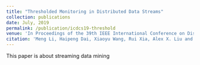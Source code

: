 ```yaml
---
title: "Thresholded Monitoring in Distributed Data Streams"
collection: publications
date: July, 2019
permalink: /publication/icdcs19-threshold
venue: 'In Proceedings of the 39th IEEE International Conference on Distributed Computing (ICDCS), Dallas, Texas, USA'
citation: 'Meng Li, Haipeng Dai, Xiaoyu Wang, Rui Xia, Alex X. Liu and Guihai Chen. "Thresholded Monitoring in Distributed Data Streams". In Proceedings of the 39th IEEE International Conference on Distributed Computing (ICDCS), Dallas, Texas, USA, July 7-10, 2019.'
---
```

This paper is about streaming data mining
